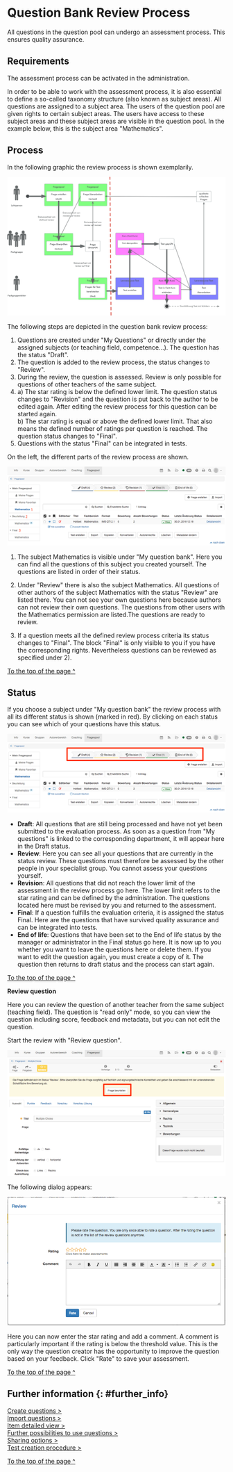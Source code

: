 # Question Bank Review Process

All questions in the question pool can undergo an assessment process. This ensures quality assurance.

## Requirements

The assessment process can be activated in the administration.

In order to be able to work with the assessment process, it is also essential to define a so-called taxonomy structure (also known as subject areas). All questions are assigned to a subject area. The users of the question pool are given rights to certain subject areas. The users have access to these subject areas and these subject areas are visible in the question pool. In the example below, this is the subject area "Mathematics".


## Process

In the following graphic the review process is shown exemplarily.

![](assets/fragenpool_prozess.png)

The following steps are depicted in the question bank review process:

  1. Questions are created under "My Questions" or directly under the assigned subjects (or teaching field, competence...). The question has the status "Draft".
  2. The question is added to the review process, the status changes to "Review".
  3. During the review, the question is assessed. Review is only possible for questions of other teachers of the same subject.
  4. a) The star rating is below the defined lower limit. The question status changes to "Revision" and the question is put back to the author to be edited again. After editing the review process for this question can be started again.  
b) The star rating is equal or above the defined lower limit. That also means the defined number of ratings per question is reached. The question status changes to "Final".
  1. Questions with the status "Final" can be integrated in tests.  

On the left, the different parts of the review process are shown.

![](assets/fragenpool_bereiche_de.png)  

1) The subject Mathematics is visible under "My question bank". Here you can find all the questions of this subject you created yourself. The questions are listed in order of their status.

2) Under "Review" there is also the subject Mathematics. All questions of other authors of the subject Mathematics with the status "Review" are listed there. You can not see your own questions here because authors can not review their own questions. The questions from other users with the Mathematics permission are listed.The questions are ready to review.

3) If a question meets all the defined review process criteria its status changes to "Final". The block "Final" is only visible to you if you have the corresponding rights. Nevertheless questions can be reviewed as specified under 2).

[To the top of the page ^](#review_process)


## Status

If you choose a subject under "My question bank" the review process with all its different status is shown (marked in red). By clicking on each status you can see which of your questions have this status.

![](assets/fragenpool_status_de.png)

  * **Draft**: All questions that are still being processed and have not yet been submitted to the evaluation process. As soon as a question from "My questions" is linked to the corresponding department, it will appear here in the Draft status.
  * **Review**: Here you can see all your questions that are currently in the status review. These questions must therefore be assessed by the other people in your specialist group. You cannot assess your questions yourself.
  * **Revision**: All questions that did not reach the lower limit of the assessment in the review process go here. The lower limit refers to the star rating and can be defined by the administration. The questions located here must be revised by you and returned to the assessment.
  * **Final**: If a question fulfills the evaluation criteria, it is assigned the status Final. Here are the questions that have survived quality assurance and can be integrated into tests.
  * **End of life**: Questions that have been set to the End of life status by the manager or administrator in the Final status go here. It is now up to you whether you want to leave the questions here or delete them. If you want to edit the question again, you must create a copy of it. The question then returns to draft status and the process can start again.

[To the top of the page ^](#review_process)


**Review question**

Here you can review the question of another teacher from the same subject (teaching field). The question is "read only" mode, so you can view the question including score, feedback and metadata, but you can not edit the question.

Start the review with "Review question".

![](assets/Fragenpool_status_review.png)

The following dialog appears:

![](assets/Review_process_rating_EN.png)  

Here you can now enter the star rating and add a comment. A comment is particularly important if the rating is below the threshold value. This is the only way the question creator has the opportunity to improve the question based on your feedback. Click "Rate" to save your assessment.

[To the top of the page ^](#review_process)


## Further information {: #further_info}

[Create questions >](Question_Bank_Create_Questions.md)<br>
[Import questions >](Question_Bank_Import_Questions.md)<br>
[Item detailed view >](Item_Detailed_View.md)<br>
[Further possibilities to use questions >](Question_bank_possible_operations.md)<br>
[Sharing options >](Question_Pool_Sharing_Options.md)<br>
[Test creation procedure >](../../manual_how-to/test_creation_procedure/test_creation_procedure.md)<br> 

[To the top of the page ^](#review_process)

